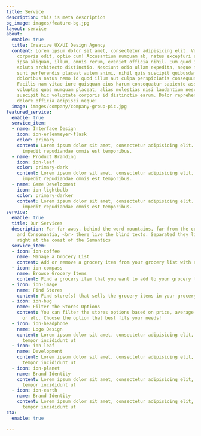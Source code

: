 ```yaml
---
title: Service
description: this is meta description
bg_image: images/feature-bg.jpg
layout: service
about:
  enable: true
  title: Creative UX/UI Design Agency
  content: Lorem ipsum dolor sit amet, consectetur adipisicing elit. Voluptate soluta
    corporis odit, optio cum! Accusantium numquam ab, natus excepturi architecto earum
    ipsa aliquam, illum, omnis rerum, eveniet officia nihil. Eum quod iure nulla,
    soluta architecto distinctio. Nesciunt odio ullam expedita, neque fugit maiores
    sunt perferendis placeat autem animi, nihil quis suscipit quibusdam ut reiciendis
    doloribus natus nemo id quod illum aut culpa perspiciatis consequuntur tempore?
    Facilis nam vitae iure quisquam eius harum consequatur sapiente assumenda, officia
    voluptas quas numquam placeat, alias molestias nisi laudantium nesciunt perspiciatis
    suscipit hic voluptate corporis id distinctio earum. Dolor reprehenderit fuga
    dolore officia adipisci neque!
  image: images/company/company-group-pic.jpg
featured_service:
  enable: true
  service_item:
  - name: Interface Design
    icon: ion-erlenmeyer-flask
    color: primary
    content: Lorem ipsum dolor sit amet, consectetur adipisicing elit. Saepe enim
      impedit repudiandae omnis est temporibus.
  - name: Product Branding
    icon: ion-leaf
    color: primary-dark
    content: Lorem ipsum dolor sit amet, consectetur adipisicing elit. Saepe enim
      impedit repudiandae omnis est temporibus.
  - name: Game Development
    icon: ion-lightbulb
    color: primary-darker
    content: Lorem ipsum dolor sit amet, consectetur adipisicing elit. Saepe enim
      impedit repudiandae omnis est temporibus.
service:
  enable: true
  title: Our Services
  description: Far far away, behind the word mountains, far from the countries Vokalia
    and Consonantia, <br> there live the blind texts. Separated they live in Bookmarksgrove
    right at the coast of the Semantics
  service_item:
  - icon: ion-coffee
    name: Manage a Grocery List
    content: Add or remove a grocery item from your grocery list with ease.
  - icon: ion-compass
    name: Browse Grocery Items
    content: Find a grocery item that you want to add to your grocery list easily.
  - icon: ion-image
    name: Find Stores
    content: Find store(s) that sells the grocery items in your grocery list.
  - icon: ion-bug
    name: Filter the Stores Options
    content: You can filter the stores options based on price, average review, distance,
      or etc. Choose the option that best fits your needs!
  - icon: ion-headphone
    name: Logo Design
    content: Lorem ipsum dolor sit amet, consectetur adipisicing elit, sed do eiusmod
      tempor incididunt ut
  - icon: ion-leaf
    name: Development
    content: Lorem ipsum dolor sit amet, consectetur adipisicing elit, sed do eiusmod
      tempor incididunt ut
  - icon: ion-planet
    name: Brand Identity
    content: Lorem ipsum dolor sit amet, consectetur adipisicing elit, sed do eiusmod
      tempor incididunt ut
  - icon: ion-earth
    name: Brand Identity
    content: Lorem ipsum dolor sit amet, consectetur adipisicing elit, sed do eiusmod
      tempor incididunt ut
cta:
  enable: true

---
```

